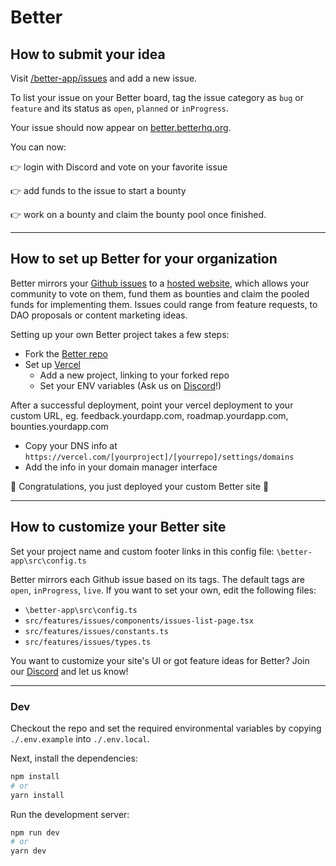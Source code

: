 # Better 

## How to submit your idea

Visit [/better-app/issues](https://github.com/better-feedback/better-app/issues) and add a new issue.

To list your issue on your Better board, tag the issue category as `bug` or `feature` and its status as `open`, `planned` or `inProgress`.

Your issue should now appear on [better.betterhq.org](https://better.betterhq.org/).

You can now:

👉 login with Discord and vote on your favorite issue

👉 add funds to the issue to start a bounty

👉 work on a bounty and claim the bounty pool once finished.

---

## How to set up Better for your organization

Better mirrors your [Github issues](https://github.com/better-feedback/better-app/issues) to a [hosted website](https://better.betterhq.org/), which allows your community to vote on them, fund them as bounties and claim the pooled funds for implementing them. Issues could range from feature requests, to DAO proposals or content marketing ideas.

Setting up your own Better project takes a few steps:

- Fork the [Better repo](https://github.com/better-feedback/better-app)
- Set up [Vercel]([url](https://vercel.com/))
    - Add a new project, linking to your forked repo
     - Set your ENV variables (Ask us on [Discord](https://discord.com/invite/wwwwRFa6aj)!)

After a successful deployment, point your vercel deployment to your custom URL, eg. feedback.yourdapp.com, roadmap.yourdapp.com, bounties.yourdapp.com

- Copy your DNS info at `https://vercel.com/[yourproject]/[yourrepo]/settings/domains`
- Add the info in your domain manager interface

🎊 Congratulations, you just deployed your custom Better site 🎉

---

## How to customize your Better site

Set your project name and custom footer links in this config file: `\better-app\src\config.ts`

Better mirrors each Github issue based on its tags. The default tags are `open`, `inProgress`, `live`.
If you want to set your own, edit the following files:
-  `\better-app\src\config.ts`
- `src/features/issues/components/issues-list-page.tsx`
- `src/features/issues/constants.ts`
- `src/features/issues/types.ts`

You want to customize your site's UI or got feature ideas for Better? Join our [Discord](https://discord.com/invite/wwwwRFa6aj) and let us know!

---

### Dev

Checkout the repo and set the required environmental variables by copying `./.env.example` into `./.env.local`.

Next, install the dependencies:

```bash
npm install
# or
yarn install
```

Run the development server:

```bash
npm run dev
# or
yarn dev
```
